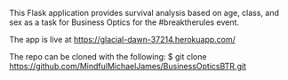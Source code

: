 This Flask application provides survival analysis based on age, class, and sex as a task for Business Optics for the #breaktherules event.

The app is live at https://glacial-dawn-37214.herokuapp.com/

The repo can be cloned with the following:
$ git clone https://github.com/MindfulMichaelJames/BusinessOpticsBTR.git